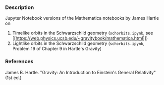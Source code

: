 ### Description
Jupyter Notebook versions of the Mathematica notebooks by James Hartle on
1. Timelike orbits in the Schwarzschild geometry (``schorbits.ipynb``, see [[https://web.physics.ucsb.edu/~gravitybook/mathematica.html]])
2. Lightlike orbits in the Schwarzschild geometry (``schorbits.ipynb``, Problem 19 of Chapter 9 in Hartle's Gravity)

### References
James B. Hartle. "Gravity: An Introduction to Einstein's General Relativity" (1st ed.)
